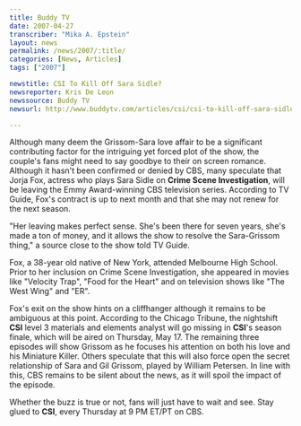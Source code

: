 ```yaml
---
title: Buddy TV
date: 2007-04-27
transcriber: "Mika A. Epstein"
layout: news
permalink: /news/2007/:title/
categories: [News, Articles]
tags: ["2007"]

newstitle: CSI To Kill Off Sara Sidle?
newsreporter: Kris De Leon
newssource: Buddy TV
newsurl: http://www.buddytv.com/articles/csi/csi-to-kill-off-sara-sidle-6046.aspx

---
```


Although many deem the Grissom-Sara love affair to be a significant contributing factor for the intriguing yet forced plot of the show, the couple's fans might need to say goodbye to their on screen romance. Although it hasn't been confirmed or denied by CBS, many speculate that Jorja Fox, actress who plays Sara Sidle on **Crime Scene Investigation**, will be leaving the Emmy Award-winning CBS television series. According to TV Guide, Fox's contract is up to next month and that she may not renew for the next season.

"Her leaving makes perfect sense. She's been there for seven years, she's made a ton of money, and it allows the show to resolve the Sara-Grissom thing," a source close to the show told TV Guide.

Fox, a 38-year old native of New York, attended Melbourne High School. Prior to her inclusion on Crime Scene Investigation, she appeared in movies like "Velocity Trap", "Food for the Heart" and on television shows like "The West Wing" and "ER".

Fox's exit on the show hints on a cliffhanger although it remains to be ambiguous at this point. According to the Chicago Tribune, the nightshift **CSI** level 3 materials and elements analyst will go missing in **CSI**'s season finale, which will be aired on Thursday, May 17. The remaining three episodes will show Grissom as he focuses his attention on both his love and his Miniature Killer. Others speculate that this will also force open the secret relationship of Sara and Gil Grissom, played by William Petersen. In line with this, CBS remains to be silent about the news, as it will spoil the impact of the episode.

Whether the buzz is true or not, fans will just have to wait and see. Stay glued to **CSI**, every Thursday at 9 PM ET/PT on CBS.
